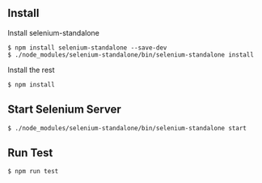 ##  Install

Install selenium-standalone

```
$ npm install selenium-standalone --save-dev
$ ./node_modules/selenium-standalone/bin/selenium-standalone install
```

Install the rest

```
$ npm install
```


## Start Selenium Server
```
$ ./node_modules/selenium-standalone/bin/selenium-standalone start
```

## Run Test
```
$ npm run test
```